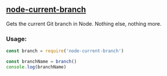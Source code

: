 ## [node-current-branch](https://www.npmjs.com/package/node-current-branch)

Gets the current Git branch in Node. Nothing else, nothing more.

### Usage:

```javascript
const branch = require('node-current-branch')

const branchName = branch()
console.log(branchName)
```
